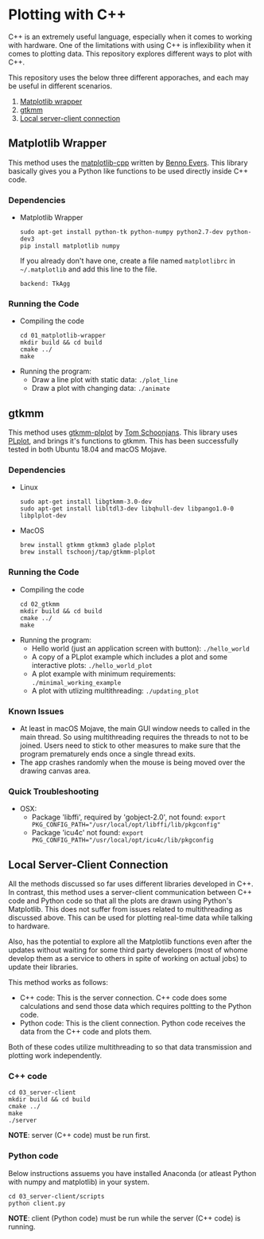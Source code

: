 # Plotting with C++

C++ is an extremely useful language, especially when it comes to working with hardware.
One of the limitations with using C++ is inflexibility when it comes to plotting data. 
This repository explores different ways to plot with C++.

This repository uses the below three different apporaches, and each may be useful in different scenarios.
1. [Matplotlib wrapper](#matplotlib-wrapper)
2. [gtkmm](#gtkmm)
3. [Local server-client connection](#local-server-client-connection)


## Matplotlib Wrapper
This method uses the [matplotlib-cpp](https://github.com/lava/matplotlib-cpp) written by [Benno Evers](https://github.com/lava).
This library basically gives you a Python like functions to be used directly inside C++ code.

### Dependencies
* Matplotlib Wrapper
    ```
    sudo apt-get install python-tk python-numpy python2.7-dev python-dev3
    pip install matplotlib numpy
    ```

    If you already don't have one, create a file named `matplotlibrc` in `~/.matplotlib` and add this line to the file.
    ```
    backend: TkAgg
    ```

### Running the Code
* Compiling the code
    ```
    cd 01_matplotlib-wrapper 
    mkdir build && cd build
    cmake ../
    make
    ```
* Running the program:
    * Draw a line plot with static data: `./plot_line`
    * Draw a plot with changing data: `./animate`

## gtkmm
This method uses [gtkmm-plplot](https://github.com/tschoonj/gtkmm-plplot) by [Tom Schoonjans](https://github.com/tschoonj).
This library uses [PLplot](http://plplot.sourceforge.net/), and brings it's functions to gtkmm.
This has been successfully tested in both Ubuntu 18.04 and macOS Mojave.

### Dependencies
* Linux
    ```
    sudo apt-get install libgtkmm-3.0-dev
    sudo apt-get install libltdl3-dev libqhull-dev libpango1.0-0 libplplot-dev
    ```

* MacOS
    ```
    brew install gtkmm gtkmm3 glade plplot
    brew install tschoonj/tap/gtkmm-plplot
    ```

### Running the Code
* Compiling the code
    ```
    cd 02_gtkmm 
    mkdir build && cd build
    cmake ../
    make
    ```
* Running the program:
    * Hello world (just an application screen with button): `./hello_world`
    * A copy of a PLplot example which includes a plot and some interactive plots: `./hello_world_plot`
    * A plot example with minimum requirements: `./minimal_working_example`
    * A plot with utlizing multithreading: `./updating_plot`

### Known Issues
* At least in macOS Mojave, the main GUI window needs to called in the main thread. So using multithreading requires the threads to not to be joined. Users need to stick to other measures to make sure that the program prematurely ends once a single thread exits.
* The app crashes randomly when the mouse is being moved over the drawing canvas area.

### Quick Troubleshooting
* OSX: 
    * Package 'libffi', required by 'gobject-2.0', not found: `export PKG_CONFIG_PATH="/usr/local/opt/libffi/lib/pkgconfig"`
    * Package 'icu4c' not found: `export PKG_CONFIG_PATH="/usr/local/opt/icu4c/lib/pkgconfig`

## Local Server-Client Connection
All the methods discussed so far uses different libraries developed in C++.
In contrast, this method uses a server-client communication between C++ code and Python code so that all the plots are drawn using Python's Matplotlib.
This does not suffer from issues related to multithreading as discussed above.
This can be used for plotting real-time data while talking to hardware.

Also, has the potential to explore all the Matplotlib functions even after the updates without waiting for some third party developers (most of whome develop them as a service to others in spite of working on actual jobs) to update their libraries.

This method works as follows:
* C++ code:
    This is the server connection. C++ code does some calculations and send those data which requires poltting to the Python code.
* Python code:
    This is the client connection. Python code receives the data from the C++ code and plots them.

Both of these codes utilize multithreading to so that data transmission and plotting work independently.

### C++ code
```
cd 03_server-client 
mkdir build && cd build
cmake ../
make
./server
```

**NOTE**: server (C++ code) must be run first.

### Python code
Below instructions assuems you have installed Anaconda (or atleast Python with numpy and matplotlib) in your system.
```
cd 03_server-client/scripts
python client.py
```
**NOTE**: client (Python code) must be run while the server (C++ code) is running.
